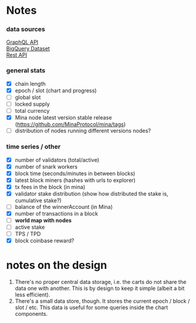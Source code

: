 # Notes

### data sources
[GraphQL API](https://graphql.minaexplorer.com/)  
[BigQuery Dataset](https://docs.minaexplorer.com/minaexplorer/bigquery-public-dataset)  
[Rest API](https://docs.minaexplorer.com/rest-api/ref#get-summary)  

### general stats
- [x] chain length  
- [x] epoch / slot (chart and progress)  
- [ ] global slot  
- [ ] locked supply  
- [ ] total currency  
- [x] Mina node latest version stable release (https://github.com/MinaProtocol/mina/tags)  
- [ ] distribution of nodes running different versions nodes?  

### time series / other
- [x] number of validators (total/active)
- [x] number of snark workers  
- [x] block time (seconds/minutes in between blocks)  
- [x] latest block miners (hashes with urls to explorer)  
- [x] tx fees in the block (in mina)  
- [x] validator stake distribution (show how distributed the stake is, cumulative stake?)  
- [ ] balance of the winnerAccount (in Mina)  
- [x] number of transactions in a block  
- [ ] **world map with nodes**  
- [ ] active stake  
- [ ] TPS / TPD  
- [x] block coinbase reward?

# notes on the design
1. There's no proper central data storage, i.e. the carts do not share the data one with another. This is by design to keep it simple (albeit a bit less efficient).
2. There's a small data store, though. It stores the current epoch / block / slot / etc. This data is useful for some queries inside the chart components.
